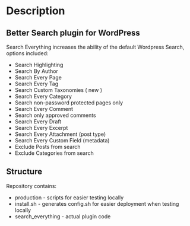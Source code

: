 Description
===========

Better Search plugin for WordPress
--------------------------------------

Search Everything increases the ability of the default Wordpress Search, options included:

* Search Highlighting
* Search By Author
* Search Every Page
* Search Every Tag
* Search Custom Taxonomies ( new )
* Search Every Category
* Search non-password protected pages only
* Search Every Comment
* Search only approved comments
* Search Every Draft
* Search Every Excerpt
* Search Every Attachment (post type)
* Search Every Custom Field (metadata)
* Exclude Posts from search
* Exclude Categories from search


Structure
------------------------------------
Repository contains:
* production - scripts for easier testing locally
* install.sh - generates config.sh for easier deployment when testing locally
* search_everything - actual plugin code
